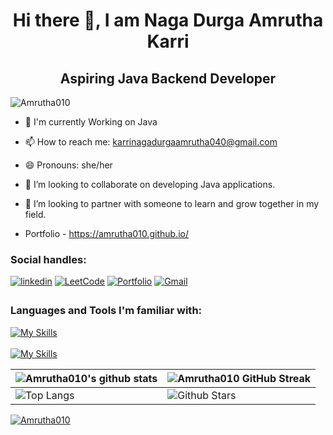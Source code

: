  <h1 text align=center>Hi there 👋, I am Naga Durga Amrutha Karri</h1>
 <h2 text align=center>Aspiring Java Backend Developer</h2>
 <p align="left"> <img src="https://komarev.com/ghpvc/?username=Amrutha010&label=Profile%20views&color=0e75b6&style=flat" alt="Amrutha010" /> </p>

- 🔭 I'm currently Working on Java
  

- 📫 How to reach me: karrinagadurgaamrutha040@gmail.com


- 😄 Pronouns: she/her


- 👯 I’m looking to collaborate on developing Java applications.

- 🤝 I’m looking to partner with someone to learn and grow together in my field.

 
-  Portfolio - https://amrutha010.github.io/

<h3 align="left">Social handles:</h3>
<!-- Version 1 -->
<!-- <p align="left">
<a href="https://www.linkedin.com/in/amrutha-java-developer/" target="blank"><img align="center" src="https://raw.githubusercontent.com/rahuldkjain/github-profile-readme-generator/master/src/images/icons/Social/linked-in-alt.svg" alt="https://www.linkedin.com/in/amrutha-java-developer/" height="30" width="40" /></a>
<a href="https://leetcode.com/karrinagadurgaamrutha040/" target="blank"><img align="center" src="https://raw.githubusercontent.com/rahuldkjain/github-profile-readme-generator/master/src/images/icons/Social/leet-code.svg" alt="https://leetcode.com/karrinagadurgaamrutha040/" height="30" width="40" /></a>
</p> -->
<div align="left">
<a href="https://www.linkedin.com/in/amrutha-java-developer/" target="_blank">
<img src=https://img.shields.io/badge/linkedin-%231E77B5.svg?&style=for-the-badge&logo=linkedin&logoColor=white alt=linkedin style="margin-bottom: 5px;" /></a>
 <a href="https://leetcode.com/karrinagadurgaamrutha040/"><img alt="LeetCode" src="https://img.shields.io/badge/LeetCode-FFA116?style=for-the-badge&logo=leetcode&logoColor=white"/></a>
 <a href="https://amrutha010.github.io/"><img alt="Portfolio" src="https://img.shields.io/badge/portfolio-008000.svg?style=for-the-badge&logo=google-chrome&logoColor=white"/></a>
<a href="mailto:mail.karrinagadurgaamrutha040@gmail.com"><img alt="Gmail" src="https://img.shields.io/badge/Gmail-D14836?style=for-the-badge&logo=gmail&logoColor=white"/></a>

</div>  
 <h3 align="left">Languages and Tools I'm familiar with:</h3>
 
 [![My Skills](https://skillicons.dev/icons?i=java,spring,hibernate,mysql,html,css,js)]()
 <br/>
 <br/>
 [![My Skills](https://skillicons.dev/icons?i=git,github,vscode,sts,notion)]()


| ![Amrutha010's github stats](https://github-readme-stats.vercel.app/api?username=Amrutha010&show_icons=true&theme=tokyonight) | ![Amrutha010 GitHub Streak](https://github-readme-streak-stats.herokuapp.com/?user=Amrutha010&theme=tokyonight) |
| --- | --- |
| ![Top Langs](https://github-readme-stats.vercel.app/api/top-langs/?username=Amrutha010&theme=tokyonight) | ![Github Stars](https://github-readme-stats.vercel.app/api?username=Amrutha010&show_icons=true&locale=en&count_private=true&hide_rank=true&custom_title=My%20GitHub%20Stats&disable_animations=true&theme=tokyonight) |

<p align="left"> <a href="https://github.com/ryo-ma/github-profile-trophy"><img src="https://github-profile-trophy.vercel.app/?username=Amrutha010" alt="Amrutha010" /></a> </p> 
